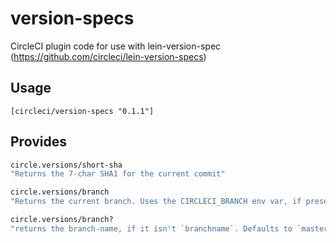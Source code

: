 version-specs
=============

CircleCI plugin code for use with lein-version-spec (https://github.com/circleci/lein-version-specs)

## Usage

`[circleci/version-specs "0.1.1"]`

## Provides

```clojure
circle.versions/short-sha
"Returns the 7-char SHA1 for the current commit"

circle.versions/branch
"Returns the current branch. Uses the CIRCLECI_BRANCH env var, if present, else consults git"

circle.versions/branch?
"returns the branch-name, if it isn't `branchname`. Defaults to `master` if not specified"
```
